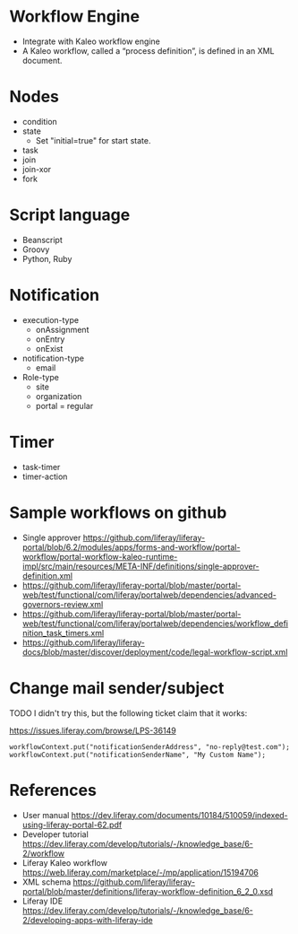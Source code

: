 # Workflow Engine

* Integrate with Kaleo workflow engine
* A Kaleo workflow, called a “process definition”, is defined in an XML document.

# Nodes

* condition
* state
  * Set "initial=true" for start state.
* task
* join
* join-xor
* fork

# Script language

* Beanscript
* Groovy
* Python, Ruby

# Notification

* execution-type
  * onAssignment
  * onEntry
  * onExist
* notification-type
  * email
* Role-type
  * site
  * organization
  * portal = regular

# Timer

* task-timer
* timer-action

# Sample workflows on github

* Single approver <https://github.com/liferay/liferay-portal/blob/6.2/modules/apps/forms-and-workflow/portal-workflow/portal-workflow-kaleo-runtime-impl/src/main/resources/META-INF/definitions/single-approver-definition.xml>
* <https://github.com/liferay/liferay-portal/blob/master/portal-web/test/functional/com/liferay/portalweb/dependencies/advanced-governors-review.xml>
* <https://github.com/liferay/liferay-portal/blob/master/portal-web/test/functional/com/liferay/portalweb/dependencies/workflow_definition_task_timers.xml>
* <https://github.com/liferay/liferay-docs/blob/master/discover/deployment/code/legal-workflow-script.xml>

# Change mail sender/subject

TODO I didn't try this, but the following ticket claim that it works:

<https://issues.liferay.com/browse/LPS-36149>

```
workflowContext.put("notificationSenderAddress", "no-reply@test.com");
workflowContext.put("notificationSenderName", "My Custom Name");
```

# References

* User manual <https://dev.liferay.com/documents/10184/510059/indexed-using-liferay-portal-62.pdf>
* Developer tutorial <https://dev.liferay.com/develop/tutorials/-/knowledge_base/6-2/workflow>
* Liferay Kaleo workflow <https://web.liferay.com/marketplace/-/mp/application/15194706>
* XML schema <https://github.com/liferay/liferay-portal/blob/master/definitions/liferay-workflow-definition_6_2_0.xsd>
* Liferay IDE <https://dev.liferay.com/develop/tutorials/-/knowledge_base/6-2/developing-apps-with-liferay-ide>
